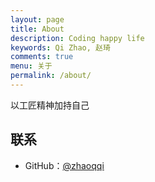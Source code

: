 ```yaml
---
layout: page
title: About
description: Coding happy life
keywords: Qi Zhao, 赵琦
comments: true
menu: 关于
permalink: /about/
---
```


以工匠精神加持自己

## 联系

* GitHub：[@zhaoqqi](https://github.com/zhaoqqi)
